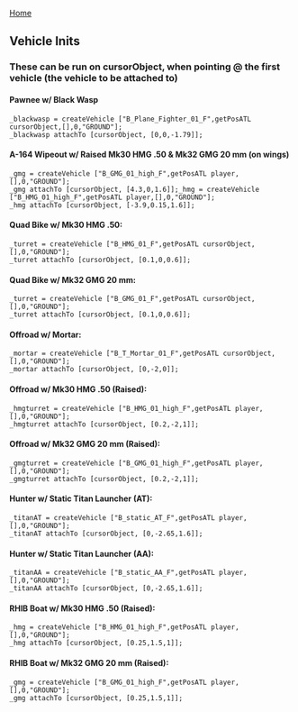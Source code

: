 [Home](readme.md)
## Vehicle Inits
### These can be run on cursorObject, when pointing @ the first vehicle (the vehicle to be attached to)
#### Pawnee w/ Black Wasp
```sqf
_blackwasp = createVehicle ["B_Plane_Fighter_01_F",getPosATL cursorObject,[],0,"GROUND"]; 
_blackwasp attachTo [cursorObject, [0,0,-1.79]];
```
#### A-164 Wipeout w/ Raised Mk30 HMG .50 & Mk32 GMG 20 mm (on wings)
```sqf
_gmg = createVehicle ["B_GMG_01_high_F",getPosATL player,[],0,"GROUND"]; 
_gmg attachTo [cursorObject, [4.3,0,1.6]];_hmg = createVehicle ["B_HMG_01_high_F",getPosATL player,[],0,"GROUND"]; 
_hmg attachTo [cursorObject, [-3.9,0.15,1.6]];
```
#### Quad Bike w/ Mk30 HMG .50:
```sqf
_turret = createVehicle ["B_HMG_01_F",getPosATL cursorObject,[],0,"GROUND"]; 
_turret attachTo [cursorObject, [0.1,0,0.6]];
```
#### Quad Bike w/ Mk32 GMG 20 mm: 
```sqf
_turret = createVehicle ["B_GMG_01_F",getPosATL cursorObject,[],0,"GROUND"]; 
_turret attachTo [cursorObject, [0.1,0,0.6]];
```
#### Offroad w/ Mortar: 
```sqf
_mortar = createVehicle ["B_T_Mortar_01_F",getPosATL cursorObject,[],0,"GROUND"]; 
_mortar attachTo [cursorObject, [0,-2,0]];
```
#### Offroad w/ Mk30 HMG .50 (Raised): 
```sqf
_hmgturret = createVehicle ["B_HMG_01_high_F",getPosATL player,[],0,"GROUND"]; 
_hmgturret attachTo [cursorObject, [0.2,-2,1]];
```
#### Offroad w/ Mk32 GMG 20 mm (Raised): 
```sqf
_gmgturret = createVehicle ["B_GMG_01_high_F",getPosATL player,[],0,"GROUND"]; 
_gmgturret attachTo [cursorObject, [0.2,-2,1]];
```
#### Hunter w/ Static Titan Launcher (AT): 
```sqf
_titanAT = createVehicle ["B_static_AT_F",getPosATL player,[],0,"GROUND"]; 
_titanAT attachTo [cursorObject, [0,-2.65,1.6]];
```
#### Hunter w/ Static Titan Launcher (AA): 
```sqf
_titanAA = createVehicle ["B_static_AA_F",getPosATL player,[],0,"GROUND"]; 
_titanAA attachTo [cursorObject, [0,-2.65,1.6]];
```
#### RHIB Boat w/ Mk30 HMG .50 (Raised): 
```sqf
_hmg = createVehicle ["B_HMG_01_high_F",getPosATL player,[],0,"GROUND"]; 
_hmg attachTo [cursorObject, [0.25,1.5,1]];
```
#### RHIB Boat w/ Mk32 GMG 20 mm (Raised): 
```sqf
_gmg = createVehicle ["B_GMG_01_high_F",getPosATL player,[],0,"GROUND"]; 
_gmg attachTo [cursorObject, [0.25,1.5,1]];
```
 
